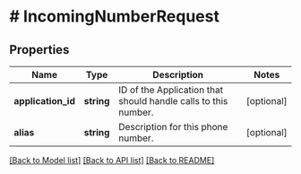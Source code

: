 # # IncomingNumberRequest

## Properties

Name | Type | Description | Notes
------------ | ------------- | ------------- | -------------
**application_id** | **string** | ID of the Application that should handle calls to this number. | [optional]
**alias** | **string** | Description for this phone number. | [optional]

[[Back to Model list]](../../README.md#models) [[Back to API list]](../../README.md#endpoints) [[Back to README]](../../README.md)
